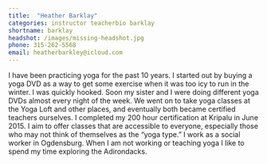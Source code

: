 ```yaml
---
title:  "Heather Barklay"
categories: instructor teacherbio barklay
shortname: barklay
headshot: /images/missing-headshot.jpg
phone: 315-262-5568
email: heatherbarkley@icloud.com
---
```

I have been practicing yoga for the past 10 years. I started out by buying a yoga DVD as a way to get some exercise when it was too icy to run in the winter. I was quickly hooked. Soon my sister and I were doing different yoga DVDs almost every night of the week. We went on to take yoga classes at the Yoga Loft and other places, and eventually both became certified teachers ourselves. I completed my 200 hour certification at Kripalu in June 2015. I aim to offer classes that are accessible to everyone, especially those who may not think of themselves as the “yoga type.” I work as a social worker in Ogdensburg. When I am not working or teaching yoga I like to spend my time exploring the Adirondacks.

